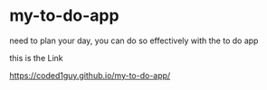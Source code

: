 # my-to-do-app
need to plan your day, you can do so effectively with the to do app

this is the Link

https://coded1guy.github.io/my-to-do-app/
